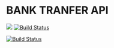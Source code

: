 # BANK TRANFER API #

[![](https://img.shields.io/badge/dynamic/json?style=flat-square&logo=docker&color=green&label=Online&query=%24.version&url=https%3A%2F%2Fbank.iotabot.app%2Frelease.json)](https://bank.iotabot.app)
[![Build Status](https://img.shields.io/badge/document-github-green?style=flat-square&logo=github)](https://github.com/VSYS-DevTeam/bank.iotabot.app)


[![Build Status](https://build.vnapps.com/buildStatus/icon?job=banktranfer&subject=Version:${params.BUILD_VERSION}(%23${buildId})&status=[${startTime}]${params.BUILD_MESS|})](https://github.com/nghuyy/Release_Banktranfer)

